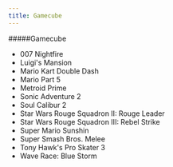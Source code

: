 ```yaml
---
title: Gamecube
---
```


#####Gamecube

* 007 Nightfire
* Luigi's Mansion
* Mario Kart Double Dash
* Mario Part 5
* Metroid Prime
* Sonic Adventure 2
* Soul Calibur 2
* Star Wars Rouge Squadron II: Rouge Leader
* Star Wars Rouge Squadron III: Rebel Strike
* Super Mario Sunshin
* Super Smash Bros. Melee
* Tony Hawk's Pro Skater 3
* Wave Race: Blue Storm
